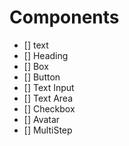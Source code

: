 # Components

- [] text
- [] Heading
- [] Box
- [] Button
- [] Text Input
- [] Text Area
- [] Checkbox
- [] Avatar
- [] MultiStep